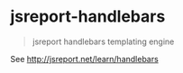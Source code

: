 # jsreport-handlebars
> jsreport handlebars templating engine 

See http://jsreport.net/learn/handlebars
